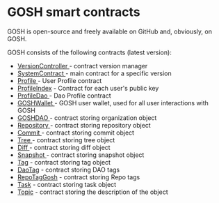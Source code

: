 # GOSH smart contracts

GOSH is open-source and freely available on GitHub and, obviously, on GOSH.

GOSH consists of the following contracts (latest version):

* [VersionController ](https://github.com/gosh-sh/gosh/blob/dev/v2_x/contracts/gosh/versioncontroller.sol)- contract version manager
* [SystemContract ](https://github.com/gosh-sh/gosh/blob/dev/v2_x/contracts/gosh/systemcontract.sol)- main contract for a specific version
* [Profile ](https://github.com/gosh-sh/gosh/blob/dev/v2_x/contracts/profile.sol)- User Profile сontract
* [ProfileIndex](https://github.com/gosh-sh/gosh/blob/dev/v2_x/contracts/profileindex.sol) - Contract for each user's public key
* [ProfileDao ](https://github.com/gosh-sh/gosh/blob/dev/v2_x/contracts/profiledao.sol)- Dao Profile сontract
* [GOSHWallet ](https://github.com/gosh-sh/gosh/blob/dev/v2_x/contracts/gosh/goshwallet.sol)- GOSH user wallet, used for all user interactions with GOSH
* [GOSHDAO ](https://github.com/gosh-sh/gosh/blob/dev/v2_x/contracts/gosh/goshdao.sol)- contract storing organization object
* [Repository ](https://github.com/gosh-sh/gosh/blob/dev/v2_x/contracts/gosh/repository.sol)- contract storing repository object
* [Commit ](https://github.com/gosh-sh/gosh/blob/dev/v2_x/contracts/gosh/commit.sol)- contract storing commit object
* [Tree ](https://github.com/gosh-sh/gosh/blob/dev/v2_x/contracts/gosh/tree.sol)- contract storing tree object
* [Diff ](https://github.com/gosh-sh/gosh/blob/dev/v2_x/contracts/gosh/diff.sol)- contract storing diff object
* [Snapshot ](https://github.com/gosh-sh/gosh/blob/dev/v2_x/contracts/gosh/snapshot.sol)- contract storing snapshot object
* [Tag](https://github.com/gosh-sh/gosh/blob/main/v2_x/contracts/gosh/tag.sol) - contract storing tag object
* [DaoTag](https://github.com/gosh-sh/gosh/blob/dev/v2_x/contracts/gosh/daotag.sol) - contract storing DAO tags
* [RepoTagGosh](https://github.com/gosh-sh/gosh/blob/dev/v2_x/contracts/gosh/taggosh.sol) - contract storing Repo tags
* [Task](https://github.com/gosh-sh/gosh/blob/dev/v2_x/contracts/gosh/task.sol) - contract storing task object
* [Topic](https://github.com/gosh-sh/gosh/blob/dev/v2_x/contracts/gosh/topic.sol) - contract storing the description of the object 

<!-- 
TODO 
change github-links to gosh-links -->


